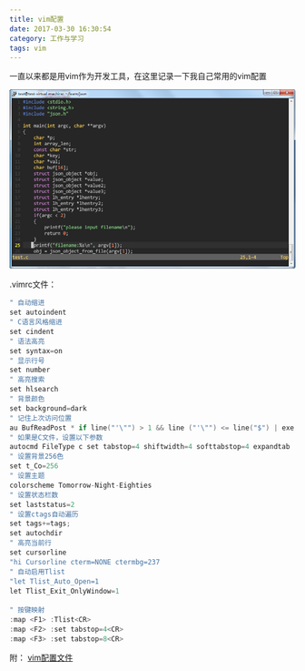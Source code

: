 ```yaml
---
title: vim配置
date: 2017-03-30 16:30:54
category: 工作与学习
tags: vim
---
```


一直以来都是用vim作为开发工具，在这里记录一下我自己常用的vim配置
<!--more-->


![效果图](/assets/image/xiaoguo.png)

.vimrc文件：

```c
" 自动缩进
set autoindent
" C语言风格缩进
set cindent
" 语法高亮
set syntax=on
" 显示行号
set number
" 高亮搜索
set hlsearch
" 背景颜色
set background=dark
" 记住上次访问位置
au BufReadPost * if line("'\"") > 1 && line ("'\"") <= line("$") | exe "normal! g'\"" | endif
" 如果是C文件，设置以下参数
autocmd FileType c set tabstop=4 shiftwidth=4 softtabstop=4 expandtab
" 设置背景256色
set t_Co=256
" 设置主题
colorscheme Tomorrow-Night-Eighties
" 设置状态栏数
set laststatus=2
" 设置ctags自动遍历
set tags+=tags;
set autochdir
" 高亮当前行
set cursorline
"hi Cursorline cterm=NONE ctermbg=237
" 自动启用Tlist
"let Tlist_Auto_Open=1
let Tlist_Exit_OnlyWindow=1

" 按键映射
:map <F1> :Tlist<CR>
:map <F2> :set tabstop=4<CR>
:map <F3> :set tabstop=8<CR>
```

附：
[vim配置文件](/assets/vim.tgz)

